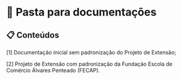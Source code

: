 # 📁 Pasta para documentações

## 📋 Conteúdos

[1] Documentação inicial sem padronização do Projeto de Extensão;

[2] Projeto de Extensão com padronização da Fundação Escola de Comércio Álvares Penteado (FECAP). 
